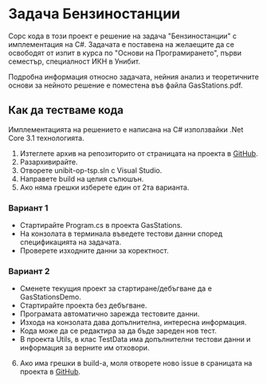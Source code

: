 # Задача Бензиностанции

Сорс кода в този проект е решение на задача "Бензиностанции" с имплементация на C#. Задачата е поставена на желаещите да се освободят от изпит в курса по "Основи на Програмирането", първи семестър, специалност ИКН в Унибит.

Подробна информация относно задачата, нейния анализ и теоретичните основи за нейното решение е поместена във файла GasStations.pdf.

## Как да тестваме кода

Имплементацията на решението е написана на C# използвайки .Net Core 3.1 технологията.

1. Изтеглете архив на репозиторито от страницата на проекта в [GitHub](www.github.com/KostaDinkov/unibit-op-tsp).
2. Разархивирайте.
3. Отворете unibit-op-tsp.sln с Visual Studio.
4. Направете build на целия сълюшън.
5. Ако няма грешки изберете един от 2та варианта.

### Вариант 1

* Стартирайте Program.cs в проекта GasStations.
* На конзолата в терминала въведете тестови данни според спецификацията на задачата.
* Проверете изходните данни за коректност.

### Вариант 2

* Сменете текущия проект за стартиране/дебъгване да е GasStationsDemo.
* Стартирайте проекта без дебъгване.
* Програмата автоматично зарежда тестовите данни.
* Изхода на конзолата дава допълнителна, интересна информация.
* Кода може да се редактира за да бъде зареден нов тест.
* В проекта Utils, в клас TestData има допълнителни тестови данни и информация за верните им отховори.

6. Ако има грешки в build-а, моля отворете ново issue в сраницата на проекта в [GitHub](www.github.com/KostaDinkov/unibit-op-tsp).

